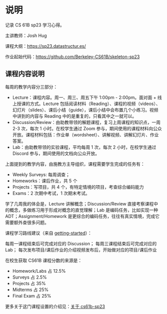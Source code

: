 # 说明

记录 CS 61B sp23 学习心得。

主讲教师：Josh Hug

课程大纲：https://sp23.datastructur.es/

作业起始代码：https://github.com/Berkeley-CS61B/skeleton-sp23

## 课程内容说明

每周的教学内容分三部分：

- Lecture：课程内容。周一、周三、周五下午 1:00pm - 2:00pm。面对面 + 线上授课的方式。Lecture 包括阅读材料（Reading）、课程的视频（videos）、幻灯片（slides）、课后小结（guide），课后小结中会布置几个小练习。视频中讲到的内容与 Reading 中的是重复的，只看其中之一就可以。
- Discussion/Review：由助教带领的解题课程，复习上周课程的知识点，一周 2-3 次，每次 1 小时。在校学生通过 Zoom 参与，期间使用的课程材料向公众开放。课程材料包括：作业单（wordsheet）、讲解视频、讲解幻灯片、作业答案。
- Lab：由助教带领的实验课程，平均每周 1 次，每次 2 小时，在校学生通过 Discord 参与，期间使用的文档向公众开放。

上面提到的教学内容，由施教方主导组织，课程需要学生完成的任务有：
- Weekly Surveys: 每周调查；
- Homeworks：课后作业，共 5 个
- Projects：写项目，共 4 个，有特定情境的项目，考查综合编码能力
- Exams：2 次期中考试，1 次期末考试。

学了几周我的体会是，Lecture 讲解概念；Discussion/Review 直接考察课程中的概念，多做练习用于形成对概念的直觉理解；Lab 是编码任务，比如实现一种 ADT；Assignment/Homework 是更综合的编码任务，往往有真实情境，完成它需要额外查很多问题。

课程学习路线建议（来自 [getting-started](https://sp23.datastructur.es/materials/guides/old/misc/getting-started.html)）：

每周一课程结束后可完成对应的 Discussion；
每周三课程结束后可完成对应的 Lab；
每次发布项目/课后作业的介绍视频发布后，开始做对应的项目/课后作业

在校生获取 CS61B 课程分数的来源是：
- Homework/Labs	占 12.5%
- Surveys 占 2.5%
- Projects 占 35%
- Midterms 占 25%
- Final Exam 占 25%

更多关于这门课程设置的介绍见：[关于 cs61b-sp23](https://sp23.datastructur.es/about.html)
